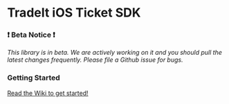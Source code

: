 # TradeIt iOS Ticket SDK
### &#x2757; Beta Notice &#x2757;
*This library is in beta. We are actively working on it and you should pull the latest changes frequently.  Please file a Github issue for bugs.*

### Getting Started
[Read the Wiki to get started!](https://github.com/tradingticket/TradeItIosTicketSDK2/wiki)
